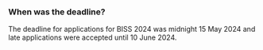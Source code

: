 ###  **When was the deadline?**

The deadline for applications for BISS 2024 was midnight 15 May 2024 and late
applications were accepted until 10 June 2024.
